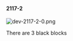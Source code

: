 #### 2117-2
![dev-2117-2-0.png](https://github.com/lil-lab/nlvr/raw/master/nlvr/dev/images/3/dev-2117-2-0.png "dev-2117-2-0.png")

There are 3 black blocks